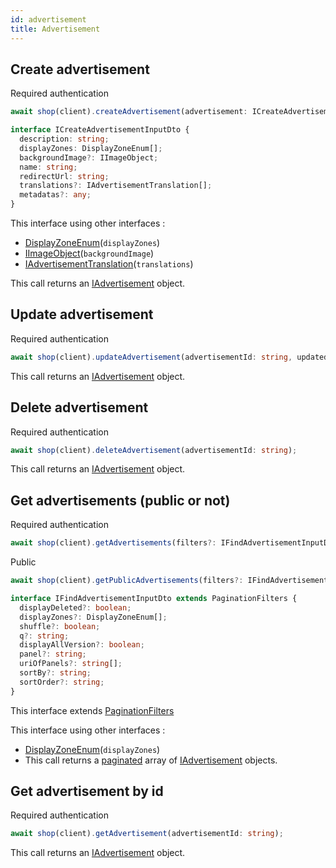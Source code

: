 ```yaml
---
id: advertisement
title: Advertisement
---
```


## Create advertisement

<span class="badge badge--warning">Required authentication</span>

```ts
await shop(client).createAdvertisement(advertisement: ICreateAdvertisementInputDto);
```

```ts
interface ICreateAdvertisementInputDto {
  description: string;
  displayZones: DisplayZoneEnum[];
  backgroundImage?: IImageObject;
  name: string;
  redirectUrl: string;
  translations?: IAdvertisementTranslation[];
  metadatas?: any;
}
```

This interface using other interfaces :

- [DisplayZoneEnum](../shop-types#displayzoneenum)(`displayZones`)
- [IImageObject](../media-types#iimageobject)(`backgroundImage`)
- [IAdvertisementTranslation](../shop-types#iadvertisementtranslation)(`translations`)

This call returns an [IAdvertisement](../shop-types#iadvertisement) object.

## Update advertisement

<span class="badge badge--warning">Required authentication</span>

```ts
await shop(client).updateAdvertisement(advertisementId: string, updatedAdvertisement: Partial<ICreateAdvertisementInputDto>);
```

This call returns an [IAdvertisement](../shop-types#iadvertisement) object.

## Delete advertisement

<span class="badge badge--warning">Required authentication</span>

```ts
await shop(client).deleteAdvertisement(advertisementId: string);
```

This call returns an [IAdvertisement](../shop-types#iadvertisement) object.

## Get advertisements (public or not)

<span class="badge badge--warning">Required authentication</span>

```ts
await shop(client).getAdvertisements(filters?: IFindAdvertisementInputDto);
```

<span class="badge badge--success">Public</span>

```ts
await shop(client).getPublicAdvertisements(filters?: IFindAdvertisementInputDto);
```

```ts
interface IFindAdvertisementInputDto extends PaginationFilters {
  displayDeleted?: boolean;
  displayZones?: DisplayZoneEnum[];
  shuffle?: boolean;
  q?: string;
  displayAllVersion?: boolean;
  panel?: string;
  uriOfPanels?: string[];
  sortBy?: string;
  sortOrder?: string;
}
```

This interface extends [PaginationFilters](../pagination#pagination-filters)

This interface using other interfaces :

- [DisplayZoneEnum](../shop-types#displayzoneenum)(`displayZones`)
- This call returns a [paginated](../pagination#pagination) array of [IAdvertisement](../shop-types#iadvertisement) objects.

## Get advertisement by id

<span class="badge badge--warning">Required authentication</span>

```ts
await shop(client).getAdvertisement(advertisementId: string);
```

This call returns an [IAdvertisement](../shop-types#iadvertisement) object.
